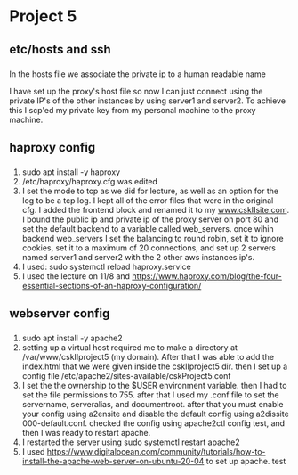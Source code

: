# Project 5

## etc/hosts and ssh

###
In the hosts file we associate the private ip to a human readable name

I have set up the proxy's host file so now I can just connect using the private IP's of the other instances by using server1 and server2.  To achieve this I scp'ed my private key from my personal machine to the proxy machine. 

## haproxy config
   
### 
1. sudo apt install -y haproxy
2. /etc/haproxy/haproxy.cfg was edited
3. I set the mode to tcp as we did for lecture, as well as an option for the log to be a tcp log.  I kept all of the error files that were in the original cfg.  I added the frontend block and renamed it to my www.cskIIsite.com.  I bound the public ip and private ip of the proxy server on port 80 and set the default backend to a variable called web_servers.  once wihin backend web_servers I set the balancing to round robin, set it to ignore cookies, set it to a maximum of 20 connections, and set up 2 servers named server1 and server2 with the 2 other aws instances ip's.
4. I used: sudo systemctl reload haproxy.service
5. I used the lecture on 11/8 and https://www.haproxy.com/blog/the-four-essential-sections-of-an-haproxy-configuration/

## webserver config

###
1. sudo apt install -y apache2
2. setting up a virtual host required me to make a directory at /var/www/cskIIproject5 (my domain). After that I was able to add the index.html that we were given inside the cskIIproject5 dir. then I set up a config file /etc/apache2/sites-available/cskProject5.conf 
3. I set the the ownership to the $USER environment variable. then I had to set the file permissions to 755. after that I used my .conf file to set the servername, serveralias, and documentroot.  after that you must enable your config using a2ensite and disable the default config using a2dissite 000-default.conf.  checked the config using apache2ctl config test, and then I was ready to restart apache.
4. I restarted the server using sudo systemctl restart apache2
5. I used https://www.digitalocean.com/community/tutorials/how-to-install-the-apache-web-server-on-ubuntu-20-04 to set up apache.
test
